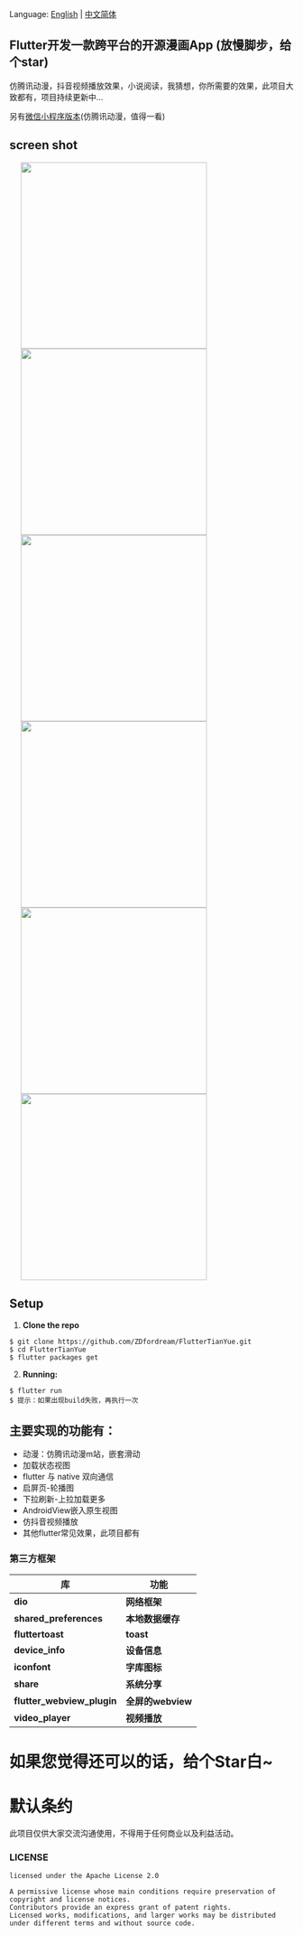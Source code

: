 Language: [English](https://github.com/ZDfordream/Flutter-TianYue/blob/master/README-en.md) | [中文简体](https://github.com/ZDfordream/Flutter-TianYue/blob/master/README.md)

## Flutter开发一款跨平台的开源漫画App (放慢脚步，给个star)
仿腾讯动漫，抖音视频播放效果，小说阅读，我猜想，你所需要的效果，此项目大致都有，项目持续更新中...

另有[微信小程序版本](https://github.com/ZDfordream/comic-wx)(仿腾讯动漫，值得一看)

## screen shot

<img src="https://github.com/ZDfordream/Flutter-TianYue/blob/master/screenshot/screenshot1.png" width="330" hspace="20">
<img src="https://github.com/ZDfordream/Flutter-TianYue/blob/master/screenshot/screenshot2.png" width="330" hspace="20">
<img src="https://github.com/ZDfordream/Flutter-TianYue/blob/master/screenshot/screenshot3.png" width="330" hspace="20">
<img src="https://github.com/ZDfordream/Flutter-TianYue/blob/master/screenshot/screenshot4.png" width="330" hspace="20">
<img src="https://github.com/ZDfordream/Flutter-TianYue/blob/master/screenshot/screenshot5.png" width="330" hspace="20">
<img src="https://github.com/ZDfordream/Flutter-TianYue/blob/master/screenshot/screenshot6.png" width="330" hspace="20">

## Setup
1. **Clone the repo**
```
$ git clone https://github.com/ZDfordream/FlutterTianYue.git
$ cd FlutterTianYue
$ flutter packages get
```
2. **Running:**
```
$ flutter run
$ 提示：如果出现build失败，再执行一次
```

## 主要实现的功能有：
* 动漫：仿腾讯动漫m站，嵌套滑动
* 加载状态视图
* flutter 与 native 双向通信
* 启屏页-轮播图
* 下拉刷新-上拉加载更多
* AndroidView嵌入原生视图
* 仿抖音视频播放
* 其他flutter常见效果，此项目都有

### 第三方框架

| 库                          | 功能             |
| -------------------------- | -------------- |
| **dio**                    | **网络框架**       |
| **shared_preferences**     | **本地数据缓存**     |
| **fluttertoast**           | **toast**      |
| **device_info**            | **设备信息**       |
| **iconfont**               | **字库图标**       |
| **share**                  | **系统分享**       |
| **flutter_webview_plugin** | **全屏的webview** |
| **video_player**           | **视频播放** |

# **如果您觉得还可以的话，给个Star白~**

# 默认条约

   此项目仅供大家交流沟通使用，不得用于任何商业以及利益活动。

### LICENSE
```
licensed under the Apache License 2.0

A permissive license whose main conditions require preservation of copyright and license notices.
Contributors provide an express grant of patent rights.
Licensed works, modifications, and larger works may be distributed under different terms and without source code.
```
 
